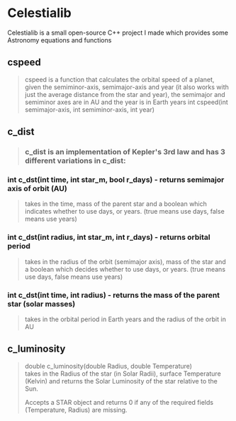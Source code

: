 # Celestialib
 Celestialib is a small open-source C++ project I made 
 which provides some Astronomy equations and functions

 ## cspeed 
> cspeed is a function that calculates the orbital speed of a planet, given the semiminor-axis, semimajor-axis and year (it also works with just the average distance from the star and year), the semimajor and semiminor axes are in AU and the year is in Earth years
> int cspeed(int semimajor-axis, int semiminor-axis, int year) 


 ## c_dist
> ### c_dist is an implementation of Kepler's 3rd law and has 3 different variations in c_dist: <br>
>
### int c_dst(int time, int star_m, bool r_days) - returns semimajor axis of orbit (AU)
> takes in the time, mass of the parent star and a boolean which indicates whether to use days, or years. (true means use days, false means use years)
>
### int c_dst(int radius, int star_m, int r_days) - returns orbital period 
> takes in the radius of the orbit (semimajor axis), mass of the star and a boolean which decides whether to use days, or years. (true means use days, false means use years)
>
### int c_dst(int time, int radius) - returns the mass of the parent star (solar masses)
> takes in the orbital period in Earth years and the radius of the orbit in AU

## c_luminosity
> double c_luminosity(double Radius, double Temperature)<br>
> takes in the Radius of the star (in Solar Radii), surface Temperature (Kelvin) and returns the Solar Luminosity of the star relative to the Sun.
>
> Accepts a STAR object and returns 0 if any of the required fields (Temperature, Radius) are missing.
